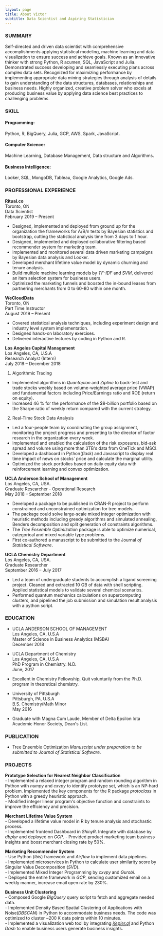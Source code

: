 ```yaml
---
layout: page
title: About Victor
subtitle: Data Scientist and Aspiring Statistician
---
```



### SUMMARY

Self-directed and driven data scientist with comprehensive accomplishments applying statistical modeling, machine learning and data visualization to ensure success and achieve goals. Known as an innovative thinker with strong Python, R acumen, SQL, JavaScript and Julia. Demonstrated success developing and seamlessly executing plans across complex data sets. Recognized for maximizing performance by implementing appropriate data mining strategies through analysis of details to gain understanding of the data structures, databases, relationships and business needs. Highly organized, creative problem solver who excels at producing business value by applying data science best practices to challenging problems.

### SKILL
#### Programming:
Python, R, BigQuery, Julia, GCP, AWS, Spark, JavaScript.

#### Computer Science:
Machine Learning, Database Management, Data structure and Algorithms.

#### Business Intelligence:    
Looker, SQL, MongoDB, Tableau, Google Analytics, Google Ads.


### PROFESSIONAL EXPERIENCE

**Ritual.co**  
Toronto, ON       
Data Scientist         
February 2019 – Present

- Designed, implemented and deployed from ground up for the organization the frameworks for A/B/n tests by Bayesian statistics and bootstrap, cutting the statistical analysis time from 3 days to 1 hour.
- Designed, implemented and deployed collaborative filtering based recommender system for marketing team.
- Implemented and monitored several data driven marketing campaigns by Bayesian data analysis and Looker.
- Developed merchant lifetime value model by dynamic churning and tenure analysis.
- Build multiple machine learning models by _TF-IDF_ and _SVM_, delivered an item selection system for business users.
- Optimized the marketing funnels and boosted the in-bound leases from partnering merchants from 0 to 60-80 within one month.

**WeCloudData**                
Toronto, ON        
Part Time Instructor     
August 2019 – Present

- Covered statistical analysis techniques, including experiment design and industry level system implementation.
- Designed hands-on laboratory exercises.
- Delivered interactive lectures by coding in Python and R.

**Los Angeles Capital Management**     
Los Angeles, CA, U.S.A     
Research Analyst (Intern)     
July 2018 – December 2018

1. Algorithmic Trading

  - Implemented algorithms in _Quantopian_ and _Zipline_ to back-test and trade stocks weekly based on volume-weighted average price (VWAP) and fundamental factors including Price/Earnings ratio and ROE (return on equity).
  - Increased 46 % for the performance of the $8-billion portfolio based on the Sharpe ratio of weekly return compared with the current strategy.

2. Real-Time Stock Data Analysis   

  - Led a four-people team by coordinating the group assignment, monitoring the project progress and presenting to the director of factor research in the organization every week.
  - Implemented and enabled the calculation of the risk exposures, bid-ask spread and volume using more than 3TB&#39;s data from OneTick and MSCI.
  - Developed a dashboard in Python(_flask_) and Javascript to display real time impact of news on stocks&#39; price and calculate the marginal utility.
  - Optimized the stock portfolios based on daily equity data with reinforcement learning and convex optimization.

**UCLA Anderson School of Management**   
Los Angeles, CA, USA.    
Graduate Researcher - Operational Research      
May 2018 – September 2018

- Developed a package to be published in CRAN-R project to perform constrained and unconstrained optimization for tree models.
- The package could solve large-scale mixed integer optimization with heuristic methods including greedy algorithms and simulated annealing, Benders decomposition and split generation of constraints algorithms.
- The _Tree Ensemble Optimization_ package is able to optimize numerical, categorical and mixed variable type problems.
- First co-authored a manuscript to be submitted to the Journal _of Statistical Software_.

**UCLA Chemistry Department**     
Los Angeles, CA, USA.      
Graduate Researcher    
September 2016 – July 2017

- Led a team of undergraduate students to accomplish a ligand screening project. Cleaned and extracted 10 GB of data with shell scripting. Applied statistical models to validate several chemical scenarios.
- Performed quantum mechanics calculations on supercomputing clusters, and pipelined the job submission and simulation result analysis with a python script.

### EDUCATION

- UCLA ANDERSON SCHOOL OF MANAGEMENT        
Los Angeles, CA, U.S.A        
Master of Science in Business Analytics (MSBA)      
December 2018      

- UCLA Department of Chemistry      
Los Angeles, CA, U.S.A     
PhD Program in Chemistry. N.D.       
June, 2017
 - Excellent in Chemistry Fellowship, Quit voluntarily from the Ph.D. program in theoretical chemistry.

- University of Pittsburgh        
Pittsburgh, PA, U.S.A       
B.S. Chemistry/Math Minor    
May 2016
 - Graduate with Magna Cum Laude, Member of Delta Epsilon Iota Academic Honor Society, Dean&#39;s List.

### PUBLICATION

 - Tree Ensemble Optimization
_Manuscript under preparation to be submitted to Journal of Statistical Software._

### PROJECTS
 **Prototype Selection for Nearest Neighbor Classification**      
    - Implemented a relaxed integer program and random rounding algorithm in Python with _numpy_ and _cxvpy_ to identify prototype set, which is an NP-hard problem. Implemented the key components for the R package _protoclass_ in Python with a greedy heuristic approach.       
    - Modified integer linear program&#39;s objective function and constraints to improve the efficiency and precision.

 **Merchant Lifetime Value System**    
      - Developed a lifetime value model in R by tenure analysis and stochastic process.          
      - Implemented frontend Dashboard in _ShinyR_. Integrate with database by _dbplyr_ and deployed on _GCP_.
      - Provided product marketing team business insights and boost merchant closing rate by 50%.

 **Marketing Recommender System**      
      - Use Python (_Ibis_) framework and _Airflow_ to implement data pipelines.       
      - Implemented microservices in Python to calculate user similarity score by Singular Value Decomposition (_SVD_).     
      - Implemented Mixed Integer Programming by _cxvpy_ and _Gurobi_.      
      - Deployed the entire framework in _GCP_, sending customized email on a weekly manner, increase email open rate by 230%.

 **Business Unit Clustering**      
      - Composed Google _BigQuery_ query script to fetch and aggregate needed data.        
      - Implemented Density Based Spatial Clustering of Applications with Noise(_DBSCAN_) in Python to accommodate business needs. The code was optimized to cluster ~200 K data points within 10 minutes.      
      - Implemented a visualization web tool by integrating [_Kepler.gl_](https://kepler.gl/) and Python _Dash_ to enable business users generate business insights.
